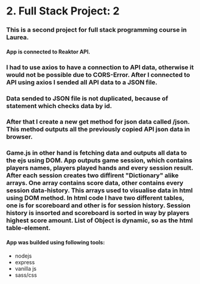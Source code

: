 # 2. Full Stack Project: 2

### This is a second project for full stack programming course in Laurea.

#### App is connected to Reaktor API.

### I had to use axios to have a connection to API data, otherwise it would not be possible due to CORS-Error. After I connected to API using axios I sended all API data to a JSON file.

### Data sended to JSON file is not duplicated, because of statement which checks data by id.

### After that I create a new get method for json data called /json. This method outputs all the previously copied API json data in browser.

### Game.js in other hand is fetching data and outputs all data to the ejs using DOM. App outputs game session, which contains players names, players played hands and every session result. After each session creates two diffirent "Dictionary" alike arrays. One array contains score data, other contains every session data-history. This arrays used to visualise data in html using DOM method. In html code I have two different tables, one is for scoreboard and other is for session history. Session history is insorted and scoreboard is sorted in way by players highest score amount. List of Object is dynamic, so as the html table-element.

#### App was builded using following tools:

- nodejs
- express
- vanilla js
- sass/css
